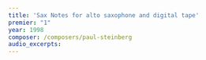 ```yaml
---
title: 'Sax Notes for alto saxophone and digital tape'
premier: "1"
year: 1998
composer: /composers/paul-steinberg
audio_excerpts: 
---
```

